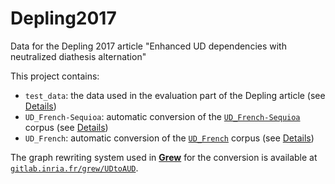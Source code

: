 # Depling2017
Data for the Depling 2017 article "Enhanced UD dependencies with neutralized diathesis alternation"

This project contains:

 * `test_data`: the data used in the evaluation part of the Depling article (see [Details](test_data))
 * `UD_French-Sequioa`: automatic conversion of the [`UD_French-Sequioa`](https://github.com/UniversalDependencies/UD_French-Sequoia) corpus (see [Details](UD_French-Sequoia))
 * `UD_French`: automatic conversion of the [`UD_French`](https://github.com/UniversalDependencies/UD_French) corpus (see [Details](UD_French))

The graph rewriting system used in [**Grew**](http://grew.loria.fr) for the conversion is available at [`gitlab.inria.fr/grew/UDtoAUD`](https://gitlab.inria.fr/grew/UDtoAUD).
